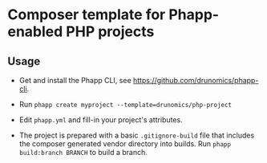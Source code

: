 # Composer template for Phapp-enabled PHP projects

## Usage

* Get and install the Phapp CLI, see https://github.com/drunomics/phapp-cli.

* Run `phapp create myproject --template=drunomics/php-project`

* Edit `phapp.yml` and fill-in your project's attributes.

* The project is prepared with a basic `.gitignore-build` file that includes the
  composer generated vendor directory into builds. Run `phapp build:branch BRANCH` to
  build a branch.
